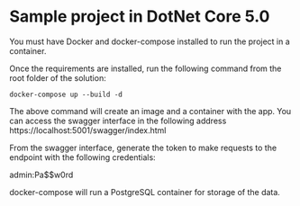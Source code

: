 # Sample project in DotNet Core 5.0

You must have Docker and docker-compose installed to run the project
in a container.

Once the requirements are installed, run the following command
from the root folder of the solution:

```
docker-compose up --build -d
```

The above command will create an image and a container with the
app. You can access the swagger interface in the following
address https://localhost:5001/swagger/index.html

From the swagger interface, generate the token to make requests 
to the endpoint with the following credentials:

admin:Pa$$w0rd

docker-compose will run a PostgreSQL container for storage
of the data.

